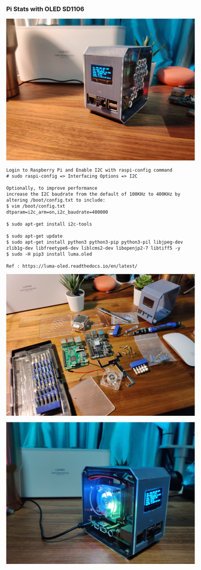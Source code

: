 ### Pi Stats with OLED SD1106

![Pi Stats OLED SD1106](https://raw.githubusercontent.com/X-c0d3/pi-stats-monitor-oled-sh1106/main/screenshot/IMG_20210816_231547.jpg)

```
Login to Raspberry Pi and Enable I2C with raspi-config command
# sudo raspi-config => Interfacing Options => I2C

Optionally, to improve performance
increase the I2C baudrate from the default of 100KHz to 400KHz by altering /boot/config.txt to include:
$ vim /boot/config.txt
dtparam=i2c_arm=on,i2c_baudrate=400000

$ sudo apt-get install i2c-tools

$ sudo apt-get update
$ sudo apt-get install python3 python3-pip python3-pil libjpeg-dev zlib1g-dev libfreetype6-dev liblcms2-dev libopenjp2-7 libtiff5 -y
$ sudo -H pip3 install luma.oled

Ref : https://luma-oled.readthedocs.io/en/latest/

```

![Pi Stats OLED SD1106 - 2](https://raw.githubusercontent.com/X-c0d3/pi-stats-monitor-oled-sh1106/main/screenshot/IMG_20210815_202546.jpg)

![Pi Stats OLED SD1106 - 3](https://raw.githubusercontent.com/X-c0d3/pi-stats-monitor-oled-sh1106/main/screenshot/IMG_20210816_231758.jpg)
